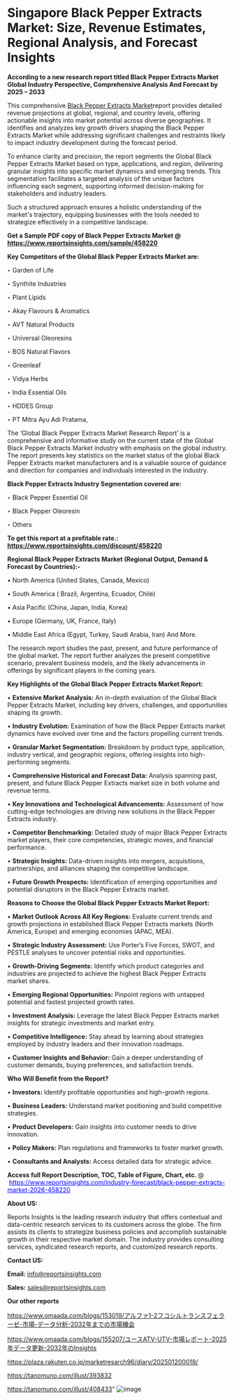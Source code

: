 # Singapore Black Pepper Extracts Market: Size, Revenue Estimates, Regional Analysis, and Forecast Insights

<strong>According to a new research report titled Black Pepper Extracts Market Global Industry Perspective, Comprehensive Analysis And Forecast by 2025 – 2033</strong>

This comprehensive <a href=https://www.reportsinsights.com/sample/458220>Black Pepper Extracts Market</a>report provides detailed revenue projections at global, regional, and country levels, offering actionable insights into market potential across diverse geographies. It identifies and analyzes key growth drivers shaping the Black Pepper Extracts Market while addressing significant challenges and restraints likely to impact industry development during the forecast period.

To enhance clarity and precision, the report segments the Global Black Pepper Extracts Market based on type, applications, and region, delivering granular insights into specific market dynamics and emerging trends. This segmentation facilitates a targeted analysis of the unique factors influencing each segment, supporting informed decision-making for stakeholders and industry leaders.

Such a structured approach ensures a holistic understanding of the market's trajectory, equipping businesses with the tools needed to strategize effectively in a competitive landscape.

<strong>Get a Sample PDF copy of Black Pepper Extracts Market </strong><strong>@<a href=https://www.reportsinsights.com/sample/458220 style=color:#0000ff;> https://www.reportsinsights.com/sample/458220</a></strong></font>

<strong>Key Competitors of the Global Black Pepper Extracts Market are:</strong>

‣ Garden of Life

‣ Synthite Industries

‣ Plant Lipids

‣ Akay Flavours & Aromatics

‣ AVT Natural Products

‣ Universal Oleoresins

‣ BOS Natural Flavors

‣ Greenleaf

‣ Vidya Herbs

‣ India Essential Oils

‣ HDDES Group

‣ PT Mitra Ayu Adi Pratama,

The ‘Global Black Pepper Extracts Market Research Report’ is a comprehensive and informative study on the current state of the Global Black Pepper Extracts Market industry with emphasis on the global industry. The report presents key statistics on the market status of the global Black Pepper Extracts market manufacturers and is a valuable source of guidance and direction for companies and individuals interested in the industry.

<strong>Black Pepper Extracts Industry Segmentation covered are:</strong>

‣ Black Pepper Essential Oil

‣ Black Pepper Oleoresin

‣ Others

<strong>To get this report at a profitable rate.: <a href=https://www.reportsinsights.com/discount/458220 style=color:#0000ff;>https://www.reportsinsights.com/discount/458220</a></strong></font>

<strong>Regional Black Pepper Extracts Market (Regional Output, Demand &amp; Forecast by Countries):-</strong>

• North America (United States, Canada, Mexico)

• South America ( Brazil, Argentina, Ecuador, Chile)

• Asia Pacific (China, Japan, India, Korea)

• Europe (Germany, UK, France, Italy)

• Middle East Africa (Egypt, Turkey, Saudi Arabia, Iran) And More.

The research report studies the past, present, and future performance of the global market. The report further analyzes the present competitive scenario, prevalent business models, and the likely advancements in offerings by significant players in the coming years.

<strong>Key Highlights of the Global Black Pepper Extracts Market Report:</strong>

• <strong>Extensive Market Analysis:</strong> An in-depth evaluation of the Global Black Pepper Extracts Market, including key drivers, challenges, and opportunities shaping its growth.

• <strong>Industry Evolution:</strong> Examination of how the Black Pepper Extracts market dynamics have evolved over time and the factors propelling current trends.

• <strong>Granular Market Segmentation:</strong> Breakdown by product type, application, industry vertical, and geographic regions, offering insights into high-performing segments.

• <strong>Comprehensive Historical and Forecast Data:</strong> Analysis spanning past, present, and future Black Pepper Extracts market size in both volume and revenue terms.

• <strong>Key Innovations and Technological Advancements:</strong> Assessment of how cutting-edge technologies are driving new solutions in the Black Pepper Extracts industry.

• <strong>Competitor Benchmarking:</strong> Detailed study of major Black Pepper Extracts market players, their core competencies, strategic moves, and financial performance.

• <strong>Strategic Insights:</strong> Data-driven insights into mergers, acquisitions, partnerships, and alliances shaping the competitive landscape.

• <strong>Future Growth Prospects:</strong> Identification of emerging opportunities and potential disruptors in the Black Pepper Extracts market.

<strong>Reasons to Choose the Global Black Pepper Extracts Market Report:</strong>

• <strong>Market Outlook Across All Key Regions:</strong> Evaluate current trends and growth projections in established Black Pepper Extracts markets (North America, Europe) and emerging economies (APAC, MEA).

• <strong>Strategic Industry Assessment:</strong> Use Porter’s Five Forces, SWOT, and PESTLE analyses to uncover potential risks and opportunities.

• <strong>Growth-Driving Segments:</strong> Identify which product categories and industries are projected to achieve the highest Black Pepper Extracts market shares.

• <strong>Emerging Regional Opportunities:</strong> Pinpoint regions with untapped potential and fastest projected growth rates.

• <strong>Investment Analysis:</strong> Leverage the latest Black Pepper Extracts market insights for strategic investments and market entry.

• <strong>Competitive Intelligence:</strong> Stay ahead by learning about strategies employed by industry leaders and their innovation roadmaps.

• <strong>Customer Insights and Behavior:</strong> Gain a deeper understanding of customer demands, buying preferences, and satisfaction trends.

<strong>Who Will Benefit from the Report?</strong>

• <strong>Investors:</strong> Identify profitable opportunities and high-growth regions.

• <strong>Business Leaders:</strong> Understand market positioning and build competitive strategies.

• <strong>Product Developers:</strong> Gain insights into customer needs to drive innovation.

• <strong>Policy Makers:</strong> Plan regulations and frameworks to foster market growth.

• <strong>Consultants and Analysts:</strong> Access detailed data for strategic advice.
</ul>
<strong>Access full Report Description, TOC, Table of Figure, Chart, etc. </strong>@  <a href=https://www.reportsinsights.com/industry-forecast/black-pepper-extracts-market-2026-458220 style=color:#0000ff;>https://www.reportsinsights.com/industry-forecast/black-pepper-extracts-market-2026-458220</a></font>

<strong><strong>About US</strong>:</strong>

Reports Insights is the leading research industry that offers contextual and data-centric research services to its customers across the globe. The firm assists its clients to strategize business policies and accomplish sustainable growth in their respective market domain. The industry provides consulting services, syndicated research reports, and customized research reports.

<strong>Contact US:</strong>

<p class=""""><b>Email:</b> <a href=mailto:info@reportsinsights.com>info@reportsinsights.com</a></p>
<p class=""""><b>Sales:</b> <a href=mailto:sales@reportsinsights.com>sales@reportsinsights.com</a></p>

<strong>Our other reports</strong>

<a href=https://www.omaada.com/blogs/153019/アルファ1-2フコシルトランスフェラーゼ-市場-データ分析-2032年までの市場機会>https://www.omaada.com/blogs/153019/アルファ1-2フコシルトランスフェラーゼ-市場-データ分析-2032年までの市場機会</a>

<a href=https://www.omaada.com/blogs/155207/ユースATV-UTV-市場レポート-2025年データ更新-2032年のInsights>https://www.omaada.com/blogs/155207/ユースATV-UTV-市場レポート-2025年データ更新-2032年のInsights</a>

<a href=https://plaza.rakuten.co.jp/marketresarch96/diary/202501200018/>https://plaza.rakuten.co.jp/marketresarch96/diary/202501200018/</a>

<a href=https://tanomuno.com/illust/393832>https://tanomuno.com/illust/393832</a>

<a href=https://tanomuno.com/illust/408433>https://tanomuno.com/illust/408433</a>"
![image](https://github.com/user-attachments/assets/db7f3a4e-06a7-4162-81d8-bef60adadb24)
